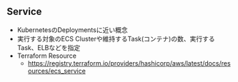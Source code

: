 ## Service
- KubernetesのDeploymentsに近い概念
- 実行する対象のECS Clusterや維持するTask(コンテナ)の数、実行するTask、ELBなどを指定
- Terraform Resource
  - https://registry.terraform.io/providers/hashicorp/aws/latest/docs/resources/ecs_service
